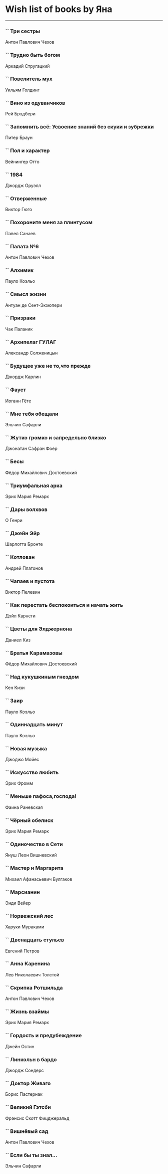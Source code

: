 # Wish list of books by Яна
---

### `` Три сестры
Антон Павлович Чехов

### `` Трудно быть богом
Аркадий Стругацкий

### `` Повелитель мух
Уильям Голдинг

### `` Вино из одуванчиков
Рей Брэдбери

### `` Запомнить всё: Усвоение знаний без скуки и зубрежки
Питер Браун

### `` Пол и характер
Вейнингер Отто

### `` 1984
Джордж Оруэлл

### `` Отверженные
Виктор Гюго

### `` Похороните меня за плинтусом
Павел Санаев

### `` Палата №6
Антон Павлович Чехов

### `` Алхимик
Пауло Коэльо

### `` Смысл жизни
Антуан де Сент-Экзюпери

### `` Призраки
Чак Паланик

### `` Архипелаг ГУЛАГ
Александр Солженицын

### `` Будущее уже не то,что прежде
Джордж Карлин

### `` Фауст
Иоганн Гёте

### `` Мне тебя обещали
Эльчин Сафарли

### `` Жутко громко и запредельно близко
Джонатан Сафран Фоер

### `` Бесы
Фёдор Михайлович Достоевский

### `` Триумфальная арка
Эрих Мария Ремарк

### `` Дары волхвов
О Генри

### `` Джейн Эйр
Шарлотта Бронте

### `` Котлован
Андрей Платонов

### `` Чапаев и пустота
Виктор Пелевин

### `` Как перестать беспокоиться и начать жить
Дэйл Карнеги

### `` Цветы для Элджернона
Даниел Киз

### `` Братья Карамазовы
Фёдор Михайлович Достоевский

### `` Над кукушкиным гнездом
Кен Кизи

### `` Заир
Пауло Коэльо

### `` Одиннадцать минут
Пауло Коэльо

### `` Новая музыка
Джоджо Мойес

### `` Искусство любить
Эрих Фромм

### `` Меньше пафоса,господа!
Фаина Раневская

### `` Чёрный обелиск
Эрих Мария Ремарк

### `` Одиночество в Сети
Януш Леон Вишневский

### `` Мастер и Маргарита
Михаил Афанасьевич Булгаков

### `` Марсианин
Энди Вейер

### `` Норвежский лес
Харуки Мураками

### `` Двенадцать стульев
Евгений Петров

### `` Анна Каренина
Лев Николаевич Толстой

### `` Скрипка Ротшильда
Антон Павлович Чехов

### `` Жизнь взаймы
Эрих Мария Ремарк

### `` Гордость и предубеждение
Джейн Остин

### `` Линкольн в бардо
Джордж Сондерс

### `` Доктор Живаго
Борис Пастернак

### `` Великий Гэтсби
Фрэнсис Скотт Фицджеральд

### `` Вишнёвый сад
Антон Павлович Чехов

### `` Если бы ты знал...
Эльчин Сафарли

